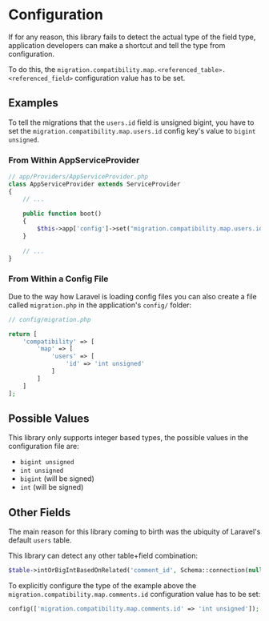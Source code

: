 # Configuration

If for any reason, this library fails to detect the actual type of the field type, application
developers can make a shortcut and tell the type from configuration.

To do this, the `migration.compatibility.map.<referenced_table>.<referenced_field>` configuration
value has to be set.

## Examples

To tell the migrations that the `users.id` field is unsigned bigint, you have to set the
`migration.compatibility.map.users.id` config key's value to `bigint unsigned`.

### From Within AppServiceProvider

```php
// app/Providers/AppServiceProvider.php
class AppServiceProvider extends ServiceProvider
{
    // ...
    
    public function boot()
    {
        $this->app['config']->set("migration.compatibility.map.users.id", 'bigint unsigned');
    }
    
    // ...
}
```

### From Within a Config File

Due to the way how Laravel is loading config files you can also create a file called `migration.php`
in the application's `config/` folder:

```php
// config/migration.php

return [
    'compatibility' => [
        'map' => [
            'users' => [
                'id' => 'int unsigned'
            ]
        ]        
    ]    
];
```

## Possible Values

This library only supports integer based types, the possible values in the configuration file are:

- `bigint unsigned`
- `int unsigned`
- `bigint` (will be signed)
- `int` (will be signed)

## Other Fields

The main reason for this library coming to birth was the ubiquity of Laravel's default `users` table.

This library can detect any other table+field combination:

```php
$table->intOrBigIntBasedOnRelated('comment_id', Schema::connection(null), 'comments.id');
```

To explicitly configure the type of the example above the `migration.compatibility.map.comments.id`
configuration value has to be set:

```php
config(['migration.compatibility.map.comments.id' => 'int unsigned']);
```
